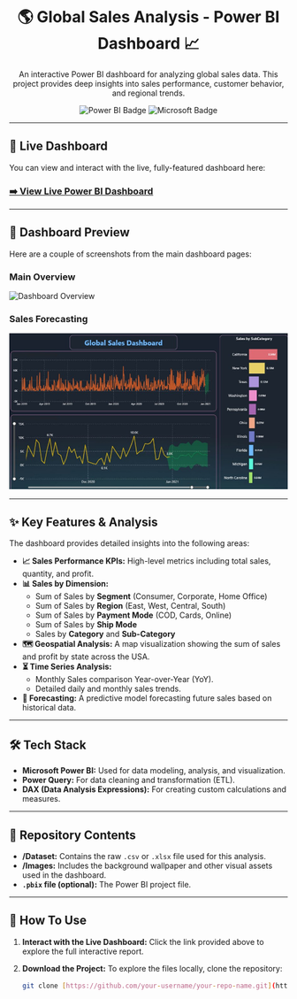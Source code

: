 <div align="center">

# 🌎 Global Sales Analysis - Power BI Dashboard 📈

</div>

<div align="center">

An interactive Power BI dashboard for analyzing global sales data. This project provides deep insights into sales performance, customer behavior, and regional trends.

</div>

<p align="center">
  <img src="https://img.shields.io/badge/Power%20BI-F2C811?style=for-the-badge&logo=powerbi&logoColor=black" alt="Power BI Badge"/>
  <img src="https://img.shields.io/badge/Microsoft-0078D4?style=for-the-badge&logo=microsoft&logoColor=white" alt="Microsoft Badge"/>
</p>

---

## 🚀 Live Dashboard

You can view and interact with the live, fully-featured dashboard here:

### [**➡️ View Live Power BI Dashboard**](https://app.powerbi.com/view?r=eyJrIjoiZjM4YmJmMmUtMDY0NS00NTVhLWJjNmYtYTNhYWMxMDUzNDViIiwidCI6ImMyMzQ1ZTNkLWU5MDgtNDkxNC1iN2Q1LWRjMmU5ZjQ5YTlkMiJ9&pageName=c0b6c15797d8dc9c88dc)

---

## 📸 Dashboard Preview

Here are a couple of screenshots from the main dashboard pages:

### Main Overview
![Dashboard Overview](https://github.com/himeshbist/Global-sales-Dashboard/blob/1a51e5b28dffed092a820e66d218307de78d6ed4/Global%20Sales%20DashBoard.pbix)

### Sales Forecasting
![Sales Forecasting](https://github.com/himeshbist/Global-sales-Dashboard/blob/bbe407b82fbea8e05ea42ca14d0046df89ea29c5/Forecasting_Dashboard.jpg)

---

## ✨ Key Features & Analysis

The dashboard provides detailed insights into the following areas:

* **📈 Sales Performance KPIs:** High-level metrics including total sales, quantity, and profit.
* **📊 Sales by Dimension:**
    * Sum of Sales by **Segment** (Consumer, Corporate, Home Office)
    * Sum of Sales by **Region** (East, West, Central, South)
    * Sum of Sales by **Payment Mode** (COD, Cards, Online)
    * Sum of Sales by **Ship Mode**
    * Sales by **Category** and **Sub-Category**
* **🗺️ Geospatial Analysis:** A map visualization showing the sum of sales and profit by state across the USA.
* **⏳ Time Series Analysis:**
    * Monthly Sales comparison Year-over-Year (YoY).
    * Detailed daily and monthly sales trends.
* **🔮 Forecasting:** A predictive model forecasting future sales based on historical data.

---

## 🛠️ Tech Stack

* **Microsoft Power BI:** Used for data modeling, analysis, and visualization.
* **Power Query:** For data cleaning and transformation (ETL).
* **DAX (Data Analysis Expressions):** For creating custom calculations and measures.

---

## 📂 Repository Contents

* **/Dataset:** Contains the raw `.csv` or `.xlsx` file used for this analysis.
* **/Images:** Includes the background wallpaper and other visual assets used in the dashboard.
* **`.pbix` file (optional):** The Power BI project file.

---

## 🚀 How To Use

1.  **Interact with the Live Dashboard:** Click the link provided above to explore the full interactive report.
2.  **Download the Project:** To explore the files locally, clone the repository:

    ```bash
    git clone [https://github.com/your-username/your-repo-name.git](https://github.com/your-username/your-repo-name.git)
    ```
